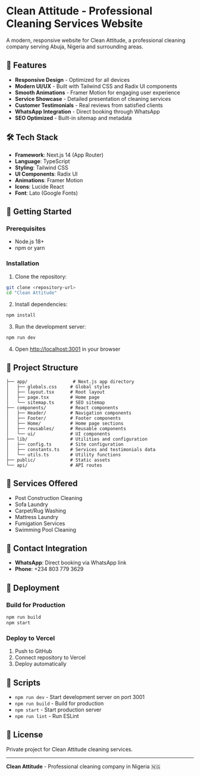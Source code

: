 # Clean Attitude - Professional Cleaning Services Website

A modern, responsive website for Clean Attitude, a professional cleaning company serving Abuja, Nigeria and surrounding areas.

## 🌟 Features

- **Responsive Design** - Optimized for all devices
- **Modern UI/UX** - Built with Tailwind CSS and Radix UI components
- **Smooth Animations** - Framer Motion for engaging user experience
- **Service Showcase** - Detailed presentation of cleaning services
- **Customer Testimonials** - Real reviews from satisfied clients
- **WhatsApp Integration** - Direct booking through WhatsApp
- **SEO Optimized** - Built-in sitemap and metadata

## 🛠️ Tech Stack

- **Framework**: Next.js 14 (App Router)
- **Language**: TypeScript
- **Styling**: Tailwind CSS
- **UI Components**: Radix UI
- **Animations**: Framer Motion
- **Icons**: Lucide React
- **Font**: Lato (Google Fonts)

## 🚀 Getting Started

### Prerequisites

- Node.js 18+ 
- npm or yarn

### Installation

1. Clone the repository:
```bash
git clone <repository-url>
cd "Clean Attitude"
```

2. Install dependencies:
```bash
npm install
```

3. Run the development server:
```bash
npm run dev
```

4. Open [http://localhost:3001](http://localhost:3001) in your browser

## 📁 Project Structure

```
├── app/                 # Next.js app directory
│   ├── globals.css     # Global styles
│   ├── layout.tsx      # Root layout
│   ├── page.tsx        # Home page
│   └── sitemap.ts      # SEO sitemap
├── components/         # React components
│   ├── Header/         # Navigation components
│   ├── Footer/         # Footer components
│   ├── Home/           # Home page sections
│   ├── reusables/      # Reusable components
│   └── ui/             # UI components
├── lib/                # Utilities and configuration
│   ├── config.ts       # Site configuration
│   ├── constants.ts    # Services and testimonials data
│   └── utils.ts        # Utility functions
├── public/             # Static assets
└── api/                # API routes
```

## 🧹 Services Offered

- Post Construction Cleaning
- Sofa Laundry
- Carpet/Rug Washing
- Mattress Laundry
- Fumigation Services
- Swimming Pool Cleaning

## 📱 Contact Integration

- **WhatsApp**: Direct booking via WhatsApp link
- **Phone**: +234 803 779 3629

## 🚀 Deployment

### Build for Production

```bash
npm run build
npm start
```

### Deploy to Vercel

1. Push to GitHub
2. Connect repository to Vercel
3. Deploy automatically

## 🔧 Scripts

- `npm run dev` - Start development server on port 3001
- `npm run build` - Build for production
- `npm start` - Start production server
- `npm run lint` - Run ESLint

## 📄 License

Private project for Clean Attitude cleaning services.

---

**Clean Attitude** - Professional cleaning company in Nigeria 🇳🇬
